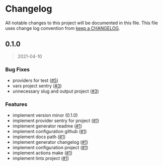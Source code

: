 # Changelog

All notable changes to this project will be documented in this file. This file uses change log convention from [keep a CHANGELOG](http://keepachangelog.com/en/0.3.0/).

<a name="0.1.0"></a>

## 0.1.0

> 2021-04-10

### Bug Fixes

- providers for test ([#5](https://github.com/hadenlabs/terraform-sentry-project/issues/5))
- vars project sentry ([#3](https://github.com/hadenlabs/terraform-sentry-project/issues/3))
- unnecessary slug and output project ([#3](https://github.com/hadenlabs/terraform-sentry-project/issues/3))

### Features

- implement version minor (0.1.0)
- implement provider sentry for project ([#1](https://github.com/hadenlabs/terraform-sentry-project/issues/1))
- implement generator readme ([#1](https://github.com/hadenlabs/terraform-sentry-project/issues/1))
- implement configuration github ([#1](https://github.com/hadenlabs/terraform-sentry-project/issues/1))
- implement docs path ([#1](https://github.com/hadenlabs/terraform-sentry-project/issues/1))
- implement generator changelog ([#1](https://github.com/hadenlabs/terraform-sentry-project/issues/1))
- implement configuration project ([#1](https://github.com/hadenlabs/terraform-sentry-project/issues/1))
- implement actions make ([#1](https://github.com/hadenlabs/terraform-sentry-project/issues/1))
- implement lints project ([#1](https://github.com/hadenlabs/terraform-sentry-project/issues/1))
